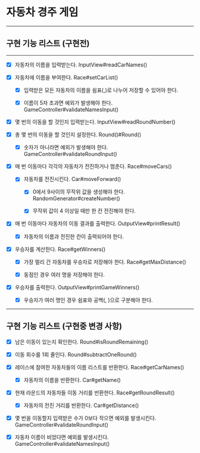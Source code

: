 # 자동차 경주 게임

---

## 구현 기능 리스트 (구현전)

---

- [x] 자동차의 이름을 입력받는다. InputView#readCarNames()


- [x] 자동차에 이름을 부여한다. Race#setCarList()
    - [x] 입력받은 모든 자동차의 이름을 쉼표(,)로 나누어 저장할 수 있어야 한다.
    - [x] 이름이 5자 초과면 예외가 발생해야 한다. GameController#validateNamesInput()


- [x] 몇 번의 이동을 할 것인지 입력받는다. InputView#readRoundNumber()


- [x] 총 몇 번의 이동을 할 것인지 설정한다. Round()#Round()
    - [x] 숫자가 아니라면 예외가 발생해야 한다. GameController#validateRoundInput()


- [x] 매 번 이동마다 각각의 자동차가 전진하거나 멈춘다. Race#moveCars()
    - [x] 자동차를 전진시킨다. Car#moveForward()
        - [x] 0에서 9사이의 무작위 값을 생성해야 한다. RandomGenerator#createNumber()
        - [x] 무작위 값이 4 이상일 때만 한 칸 전진해야 한다.


- [x] 매 번 이동마다 자동차의 이동 결과를 출력한다. OutputView#printResult()
    - [x] 자동차의 이름과 전진한 칸이 출력되어야 한다.


- [x] 우승자를 계산한다. Race#getWinners()
    - [x] 가장 멀리 간 자동차를 우승자로 저장해야 한다. Race#getMaxDistance()
    - [x] 동점인 경우 여러 명을 저장해야 한다.


- [x] 우승자를 출력한다. OutputView#printGameWinners()
    - [x] 우승자가 여러 명인 경우 쉼표와 공백(, )으로 구분해야 한다.

---

## 구현 기능 리스트 (구현중 변경 사항)

- [x] 남은 이동이 있는지 확인한다. Round#isRoundRemaining()


- [x] 이동 회수를 1회 줄인다. Round#subtractOneRound()


- [x] 레이스에 참여한 자동차들의 이름 리스트를 반환한다. Race#getCarNames()
    - [x] 자동차의 이름을 반환한다. Car#getName()


- [x] 현재 라운드의 자동차들 이동 거리를 반환한다. Race#getRoundResult()
    - [x] 자동차의 전진 거리를 반환한다. Car#getDistance()


- [x] 몇 번을 이동할지 입력받은 수가 0보다 작으면 예외를 발생시킨다. GameController#validateRoundInput()


- [x] 자동차 이름이 비었다면 예외를 발생시킨다. GameController#validateNamesInput()